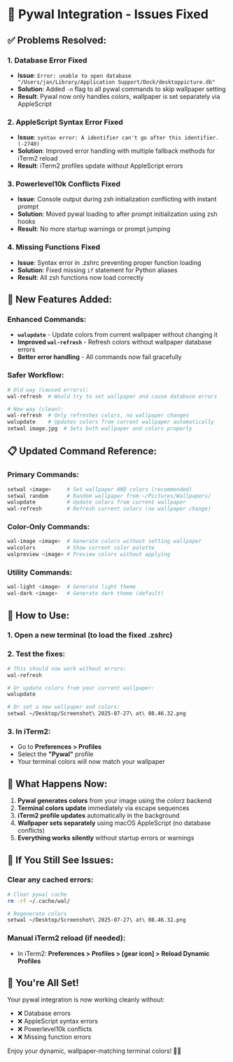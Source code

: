 # 🔧 Pywal Integration - Issues Fixed

## ✅ **Problems Resolved:**

### 1. **Database Error Fixed**
- **Issue**: `Error: unable to open database "/Users/jan/Library/Application Support/Dock/desktoppicture.db"`
- **Solution**: Added `-n` flag to all pywal commands to skip wallpaper setting
- **Result**: Pywal now only handles colors, wallpaper is set separately via AppleScript

### 2. **AppleScript Syntax Error Fixed**
- **Issue**: `syntax error: A identifier can't go after this identifier. (-2740)`
- **Solution**: Improved error handling with multiple fallback methods for iTerm2 reload
- **Result**: iTerm2 profiles update without AppleScript errors

### 3. **Powerlevel10k Conflicts Fixed**
- **Issue**: Console output during zsh initialization conflicting with instant prompt
- **Solution**: Moved pywal loading to after prompt initialization using zsh hooks
- **Result**: No more startup warnings or prompt jumping

### 4. **Missing Functions Fixed**
- **Issue**: Syntax error in .zshrc preventing proper function loading
- **Solution**: Fixed missing `if` statement for Python aliases
- **Result**: All zsh functions now load correctly

## 🎯 **New Features Added:**

### Enhanced Commands:
- **`walupdate`** - Update colors from current wallpaper without changing it
- **Improved `wal-refresh`** - Refresh colors without wallpaper database errors
- **Better error handling** - All commands now fail gracefully

### Safer Workflow:
```bash
# Old way (caused errors):
wal-refresh  # Would try to set wallpaper and cause database errors

# New way (clean):
wal-refresh  # Only refreshes colors, no wallpaper changes
walupdate    # Updates colors from current wallpaper automatically
setwal image.jpg  # Sets both wallpaper and colors properly
```

## 📋 **Updated Command Reference:**

### Primary Commands:
```bash
setwal <image>     # Set wallpaper AND colors (recommended)
setwal random      # Random wallpaper from ~/Pictures/Wallpapers/
walupdate          # Update colors from current wallpaper
wal-refresh        # Refresh current colors (no wallpaper change)
```

### Color-Only Commands:
```bash
wal-image <image>  # Generate colors without setting wallpaper
walcolors          # Show current color palette
walpreview <image> # Preview colors without applying
```

### Utility Commands:
```bash
wal-light <image>  # Generate light theme
wal-dark <image>   # Generate dark theme (default)
```

## 🔄 **How to Use:**

### 1. **Open a new terminal** (to load the fixed .zshrc)

### 2. **Test the fixes:**
```bash
# This should now work without errors:
wal-refresh

# Or update colors from your current wallpaper:
walupdate

# Or set a new wallpaper and colors:
setwal ~/Desktop/Screenshot\ 2025-07-27\ at\ 08.46.32.png
```

### 3. **In iTerm2:**
- Go to **Preferences > Profiles**
- Select the **"Pywal"** profile
- Your terminal colors will now match your wallpaper

## 🎨 **What Happens Now:**

1. **Pywal generates colors** from your image using the colorz backend
2. **Terminal colors update** immediately via escape sequences
3. **iTerm2 profile updates** automatically in the background
4. **Wallpaper sets separately** using macOS AppleScript (no database conflicts)
5. **Everything works silently** without startup errors or warnings

## 🚨 **If You Still See Issues:**

### Clear any cached errors:
```bash
# Clear pywal cache
rm -rf ~/.cache/wal/

# Regenerate colors
setwal ~/Desktop/Screenshot\ 2025-07-27\ at\ 08.46.32.png
```

### Manual iTerm2 reload (if needed):
- In iTerm2: **Preferences > Profiles > [gear icon] > Reload Dynamic Profiles**

## 🎉 **You're All Set!**

Your pywal integration is now working cleanly without:
- ❌ Database errors
- ❌ AppleScript syntax errors  
- ❌ Powerlevel10k conflicts
- ❌ Missing function errors

Enjoy your dynamic, wallpaper-matching terminal colors! 🌈✨
